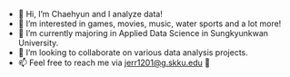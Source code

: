 - 👋 Hi, I’m Chaehyun and I analyze data!
- 👀 I’m interested in games, movies, music, water sports and a lot more!
- 🌱 I’m currently majoring in Applied Data Science in Sungkyunkwan University.
- 💞️ I’m looking to collaborate on various data analysis projects.
- 📫 Feel free to reach me via jerr1201@g.skku.edu 💌
